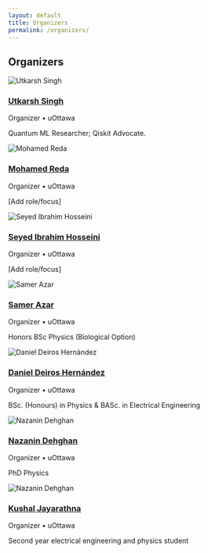 ```yaml
---
layout: default
title: Organizers
permalink: /organizers/
---
```


<main class="container">
  <section id="organizers" class="card">
    <h2>Organizers</h2>
    <div class="people grid three">
      <article class="person">
        <img src="{{ '/assets/IMG_1347.png' | relative_url }}" alt="Utkarsh Singh" loading="lazy">
        <h3><a href="https://www.linkedin.com/in/utkarsh-singhh/" target="_blank" rel="noopener">Utkarsh Singh</a></h3>
        <p class="affil">Organizer • uOttawa</p>
        <p class="bio">Quantum ML Researcher; Qiskit Advocate.</p>
      </article>
      <article class="person">
        <img src="{{ '/assets/mrj_headshot.png' | relative_url }}" alt="Mohamed Reda" loading="lazy">
        <h3><a href="https://www.linkedin.com/in/reda-jahouri/" target="_blank" rel="noopener">Mohamed Reda</a></h3>
        <p class="affil">Organizer • uOttawa</p>
        <p class="bio">[Add role/focus]</p>
      </article>
      <article class="person">
        <img src="{{ '/assets/sayed.jpg' | relative_url }}" alt="Seyed Ibrahim Hosseini" loading="lazy">
        <h3><a href="https://www.linkedin.com/in/seyed-ibrahim-hosseini/" target="_blank" rel="noopener">Seyed Ibrahim Hosseini</a></h3>
        <p class="affil">Organizer • uOttawa</p>
        <p class="bio">[Add role/focus]</p>
      </article>
      <article class="person">
        <img src="{{ '/assets/sa.jpeg' | relative_url }}" alt="Samer Azar" loading="lazy">
        <h3><a href="https://www.linkedin.com/in/samer-azar-7b7a241b6?originalSubdomain=ca" target="_blank" rel="noopener">Samer Azar</a></h3>
        <p class="affil">Organizer • uOttawa</p>
        <p class="bio">Honors BSc Physics (Biological Option)</p>
      </article>
      <article class="person">
        <img src="{{ '/assets/1705670963857.jpeg' | relative_url }}" alt="Daniel Deiros Hernández" loading="lazy">
        <h3><a href="https://www.linkedin.com/in/daniel-deiros-hernandez/" target="_blank" rel="noopener">Daniel Deiros Hernández</a></h3>
        <p class="affil">Organizer • uOttawa</p>
        <p class="bio">BSc. (Honours) in Physics & BASc. in Electrical Engineering</p>
      </article>
      <article class="person">
        <img src="{{ '/assets/nz.jpg' | relative_url }}" alt="Nazanin Dehghan" loading="lazy">
        <h3><a href="https://www.linkedin.com/in/nazanin-dehghan-3916771b3/" target="_blank" rel="noopener">Nazanin Dehghan</a></h3>
        <p class="affil">Organizer • uOttawa</p>
        <p class="bio">PhD Physics</p>
      </article>
      <article class="person">
        <img src="{{ '/assets/kj.jpg' | relative_url }}" alt="Nazanin Dehghan" loading="lazy">
        <h3><a href="https://www.linkedin.com/in/kushaljay?utm_source=share&utm_campaign=share_via&utm_content=profile&utm_medium=ios_app" target="_blank" rel="noopener">Kushal Jayarathna</a></h3>
        <p class="affil">Organizer • uOttawa</p>
        <p class="bio">Second year electrical engineering and physics student</p>
      </article>
    </div>
  </section>
</main>
